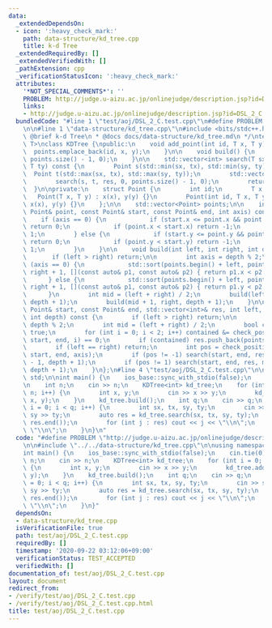 ```yaml
---
data:
  _extendedDependsOn:
  - icon: ':heavy_check_mark:'
    path: data-structure/kd_tree.cpp
    title: k-d Tree
  _extendedRequiredBy: []
  _extendedVerifiedWith: []
  _pathExtension: cpp
  _verificationStatusIcon: ':heavy_check_mark:'
  attributes:
    '*NOT_SPECIAL_COMMENTS*': ''
    PROBLEM: http://judge.u-aizu.ac.jp/onlinejudge/description.jsp?id=DSL_2_C
    links:
    - http://judge.u-aizu.ac.jp/onlinejudge/description.jsp?id=DSL_2_C
  bundledCode: "#line 1 \"test/aoj/DSL_2_C.test.cpp\"\n#define PROBLEM \"http://judge.u-aizu.ac.jp/onlinejudge/description.jsp?id=DSL_2_C\"\
    \n\n#line 1 \"data-structure/kd_tree.cpp\"\n#include <bits/stdc++.h>\n\n/*\n *\
    \ @brief k-d Tree\n * @docs docs/data-structure/kd_tree.md\n */\ntemplate <typename\
    \ T>\nclass KDTree {\npublic:\n    void add_point(int id, T x, T y) {\n      \
    \  points.emplace_back(id, x, y);\n    }\n\n    void build() {\n        build(0,\
    \ points.size() - 1, 0);\n    }\n\n    std::vector<int> search(T sx, T tx, T sy,\
    \ T ty) const {\n        Point s(std::min(sx, tx), std::min(sy, ty));\n      \
    \  Point t(std::max(sx, tx), std::max(sy, ty));\n        std::vector<int> res;\n\
    \        search(s, t, res, 0, points.size() - 1, 0);\n        return res;\n  \
    \  }\n\nprivate:\n    struct Point {\n        int id;\n        T x, y;\n     \
    \   Point(T x, T y) : x(x), y(y) {}\n        Point(int id, T x, T y) : id(id),\
    \ x(x), y(y) {}\n    };\n\n    std::vector<Point> points;\n\n    int check_position(const\
    \ Point& point, const Point& start, const Point& end, int axis) const {\n    \
    \    if (axis == 0) {\n            if (start.x <= point.x && point.x <= end.x)\
    \ return 0;\n            if (point.x < start.x) return -1;\n            return\
    \ 1;\n        } else {\n            if (start.y <= point.y && point.y <= end.y)\
    \ return 0;\n            if (point.y < start.y) return -1;\n            return\
    \ 1;\n        }\n    }\n\n    void build(int left, int right, int depth) {\n \
    \       if (left > right) return;\n\n        int axis = depth % 2;\n        if\
    \ (axis == 0) {\n            std::sort(points.begin() + left, points.begin() +\
    \ right + 1, [](const auto& p1, const auto& p2) { return p1.x < p2.x; });\n  \
    \      } else {\n            std::sort(points.begin() + left, points.begin() +\
    \ right + 1, [](const auto& p1, const auto& p2) { return p1.y < p2.y; });\n  \
    \      }\n        int mid = (left + right) / 2;\n        build(left, mid - 1,\
    \ depth + 1);\n        build(mid + 1, right, depth + 1);\n    }\n\n    void search(const\
    \ Point& start, const Point& end, std::vector<int>& res, int left, int right,\
    \ int depth) const {\n        if (left > right) return;\n\n        int axis =\
    \ depth % 2;\n        int mid = (left + right) / 2;\n        bool contained =\
    \ true;\n        for (int i = 0; i < 2; i++) contained &= check_position(points[mid],\
    \ start, end, i) == 0;\n        if (contained) res.push_back(points[mid].id);\n\
    \        if (left == right) return;\n        int pos = check_position(points[mid],\
    \ start, end, axis);\n        if (pos != -1) search(start, end, res, left, mid\
    \ - 1, depth + 1);\n        if (pos != 1) search(start, end, res, mid + 1, right,\
    \ depth + 1);\n    }\n};\n#line 4 \"test/aoj/DSL_2_C.test.cpp\"\n\nusing namespace\
    \ std;\n\nint main() {\n    ios_base::sync_with_stdio(false);\n    cin.tie(0);\n\
    \n    int n;\n    cin >> n;\n    KDTree<int> kd_tree;\n    for (int i = 0; i <\
    \ n; i++) {\n        int x, y;\n        cin >> x >> y;\n        kd_tree.add_point(i,\
    \ x, y);\n    }\n    kd_tree.build();\n    int q;\n    cin >> q;\n    for (int\
    \ i = 0; i < q; i++) {\n        int sx, tx, sy, ty;\n        cin >> sx >> tx >>\
    \ sy >> ty;\n        auto res = kd_tree.search(sx, tx, sy, ty);\n        sort(res.begin(),\
    \ res.end());\n        for (int j : res) cout << j << \"\\n\";\n        cout <<\
    \ \"\\n\";\n    }\n}\n"
  code: "#define PROBLEM \"http://judge.u-aizu.ac.jp/onlinejudge/description.jsp?id=DSL_2_C\"\
    \n\n#include \"../../data-structure/kd_tree.cpp\"\n\nusing namespace std;\n\n\
    int main() {\n    ios_base::sync_with_stdio(false);\n    cin.tie(0);\n\n    int\
    \ n;\n    cin >> n;\n    KDTree<int> kd_tree;\n    for (int i = 0; i < n; i++)\
    \ {\n        int x, y;\n        cin >> x >> y;\n        kd_tree.add_point(i, x,\
    \ y);\n    }\n    kd_tree.build();\n    int q;\n    cin >> q;\n    for (int i\
    \ = 0; i < q; i++) {\n        int sx, tx, sy, ty;\n        cin >> sx >> tx >>\
    \ sy >> ty;\n        auto res = kd_tree.search(sx, tx, sy, ty);\n        sort(res.begin(),\
    \ res.end());\n        for (int j : res) cout << j << \"\\n\";\n        cout <<\
    \ \"\\n\";\n    }\n}"
  dependsOn:
  - data-structure/kd_tree.cpp
  isVerificationFile: true
  path: test/aoj/DSL_2_C.test.cpp
  requiredBy: []
  timestamp: '2020-09-22 03:12:06+09:00'
  verificationStatus: TEST_ACCEPTED
  verifiedWith: []
documentation_of: test/aoj/DSL_2_C.test.cpp
layout: document
redirect_from:
- /verify/test/aoj/DSL_2_C.test.cpp
- /verify/test/aoj/DSL_2_C.test.cpp.html
title: test/aoj/DSL_2_C.test.cpp
---
```

